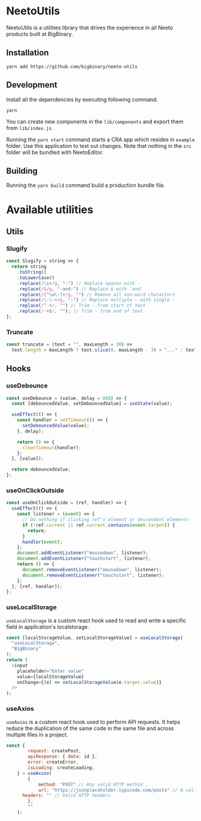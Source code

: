 # NeetoUtils

NeetoUtils is a utilities library that drives the experience in all Neeto products built at BigBinary.

## Installation

```
yarn add https://github.com/bigbinary/neeto-utils
```

## Development

Install all the dependencies by executing following command.

```
yarn
```

You can create new components in the `lib/components` and export them from `lib/index.js`.

Running the `yarn start` command starts a CRA app which resides in `example` folder. Use this application to test out changes. Note that nothing in the `src` folder will be bundled with NeetoEditor.

## Building

Running the `yarn build` command build a production bundle file.

# Available utilities

## Utils

### Slugify

```js
const Slugify = string => {
  return string
    .toString()
    .toLowerCase()
    .replace(/\s+/g, "-") // Replace spaces with -
    .replace(/&/g, "-and-") // Replace & with 'and'
    .replace(/[^\w\-]+/g, "") // Remove all non-word characters
    .replace(/\-\-+/g, "-") // Replace multiple - with single -
    .replace(/^-+/, "") // Trim - from start of text
    .replace(/-+$/, ""); // Trim - from end of text
};
```

### Truncate

```js
const truncate = (text = "", maxLength = 30) =>
  text.length > maxLength ? text.slice(0, maxLength - 3) + "..." : text;
```
## Hooks

### useDebounce

```js
const useDebounce = (value, delay = 800) => {
  const [debouncedValue, setDebouncedValue] = useState(value);

  useEffect(() => {
    const handler = setTimeout(() => {
      setDebouncedValue(value);
    }, delay);

    return () => {
      clearTimeout(handler);
    };
  }, [value]);

  return debouncedValue;
};
```
### useOnClickOutside

```js
const useOnClickOutside = (ref, handler) => {
  useEffect(() => {
    const listener = (event) => {
      // Do nothing if clicking ref's element or descendent elements
      if (!ref.current || ref.current.contains(event.target)) {
        return;
      }
      handler(event);
    };
    document.addEventListener("mousedown", listener);
    document.addEventListener("touchstart", listener);
    return () => {
      document.removeEventListener("mousedown", listener);
      document.removeEventListener("touchstart", listener);
    };
  }, [ref, handler]);
};
```
### useLocalStorage

`useLocalStorage` is a custom react hook used to read and write a specific field in application's localstorage.

```js
const [localStorageValue, setLocalStorageValue] = useLocalStorage(
  "useLocalStorage",
  "BigBinary"
);
return (
  <input
    placeholder="Enter value"
    value={localStorageValue}
    onChange={(e) => setLocalStorageValue(e.target.value)}
  />
);
```
### useAxios

`useAxios` is a custom react hook used to perform API requests. It helps reduce the duplication of the same code in the same file and across multiple files in a project.

```js
const {
		request: createPost,
		apiResponse: { data: id },
		error: createError,
		isLoading: createLoading,
	} = useAxios(
		{
			method: "POST" // Any valid HTTP methid ,
			url: "https://jsonplaceholder.typicode.com/posts" // A valid API endpoint,
      headers: "" // Valid HTTP headers
		},
		""
	);
```
